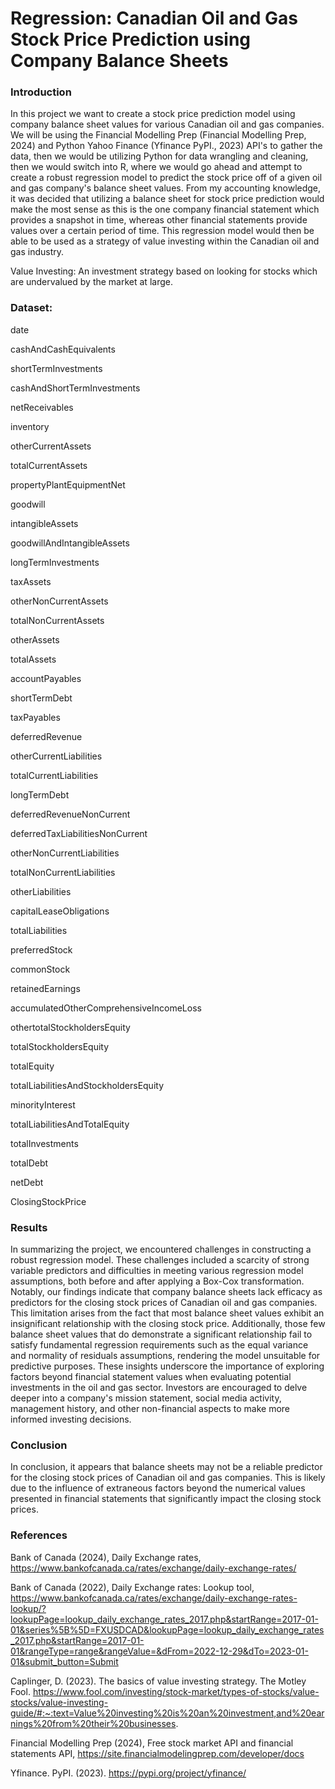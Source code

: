 # Regression: Canadian Oil and Gas Stock Price Prediction using Company Balance Sheets

### Introduction

In this project we want to create a stock price prediction model using company balance sheet values for various Canadian oil and gas companies. We will be using the Financial Modelling Prep (Financial Modelling Prep, 2024) and Python Yahoo Finance (Yfinance PyPI., 2023) API's to gather the data, then we would be utilizing Python for data wrangling and cleaning, then we would switch into R, where we would go ahead and attempt to create a robust regression model to predict the stock price off of a given oil and gas company's balance sheet values. From my accounting knowledge, it was decided that utilizing a balance sheet for stock price prediction would make the most sense as this is the one company financial statement which provides a snapshot in time, whereas other financial statements provide values over a certain period of time. This regression model would then be able to be used as a strategy of value investing within the Canadian oil and gas industry.

Value Investing: An investment strategy based on looking for stocks which are undervalued by the market at large.

### Dataset:

date

cashAndCashEquivalents

shortTermInvestments

cashAndShortTermInvestments

netReceivables

inventory

otherCurrentAssets

totalCurrentAssets

propertyPlantEquipmentNet

goodwill

intangibleAssets

goodwillAndIntangibleAssets

longTermInvestments

taxAssets

otherNonCurrentAssets

totalNonCurrentAssets

otherAssets

totalAssets

accountPayables

shortTermDebt

taxPayables

deferredRevenue

otherCurrentLiabilities

totalCurrentLiabilities

longTermDebt

deferredRevenueNonCurrent

deferredTaxLiabilitiesNonCurrent

otherNonCurrentLiabilities

totalNonCurrentLiabilities

otherLiabilities

capitalLeaseObligations

totalLiabilities

preferredStock

commonStock

retainedEarnings

accumulatedOtherComprehensiveIncomeLoss

othertotalStockholdersEquity

totalStockholdersEquity

totalEquity

totalLiabilitiesAndStockholdersEquity

minorityInterest

totalLiabilitiesAndTotalEquity

totalInvestments

totalDebt

netDebt

ClosingStockPrice

### Results

In summarizing the project, we encountered challenges in constructing a robust regression model. These challenges included a scarcity of strong variable predictors and difficulties in meeting various regression model assumptions, both before and after applying a Box-Cox transformation. Notably, our findings indicate that company balance sheets lack efficacy as predictors for the closing stock prices of Canadian oil and gas companies. This limitation arises from the fact that most balance sheet values exhibit an insignificant relationship with the closing stock price. Additionally, those few balance sheet values that do demonstrate a significant relationship fail to satisfy fundamental regression requirements such as the equal variance and normality of residuals assumptions, rendering the model unsuitable for predictive purposes. These insights underscore the importance of exploring factors beyond financial statement values when evaluating potential investments in the oil and gas sector. Investors are encouraged to delve deeper into a company's mission statement, social media activity, management history, and other non-financial aspects to make more informed investing decisions.

### Conclusion

In conclusion, it appears that balance sheets may not be a reliable predictor for the closing stock prices of Canadian oil and gas companies. This is likely due to the influence of extraneous factors beyond the numerical values presented in financial statements that significantly impact the closing stock prices.

### References

Bank of Canada (2024), Daily Exchange rates, https://www.bankofcanada.ca/rates/exchange/daily-exchange-rates/

Bank of Canada (2022), Daily Exchange rates: Lookup tool, https://www.bankofcanada.ca/rates/exchange/daily-exchange-rates-lookup/?lookupPage=lookup_daily_exchange_rates_2017.php&startRange=2017-01-01&series%5B%5D=FXUSDCAD&lookupPage=lookup_daily_exchange_rates_2017.php&startRange=2017-01-01&rangeType=range&rangeValue=&dFrom=2022-12-29&dTo=2023-01-01&submit_button=Submit

Caplinger, D. (2023). The basics of value investing strategy. The Motley Fool. https://www.fool.com/investing/stock-market/types-of-stocks/value-stocks/value-investing-guide/#:~:text=Value%20investing%20is%20an%20investment,and%20earnings%20from%20their%20businesses. 

Financial Modelling Prep (2024), Free stock market API and financial statements API, https://site.financialmodelingprep.com/developer/docs

Yfinance. PyPI. (2023). https://pypi.org/project/yfinance/
